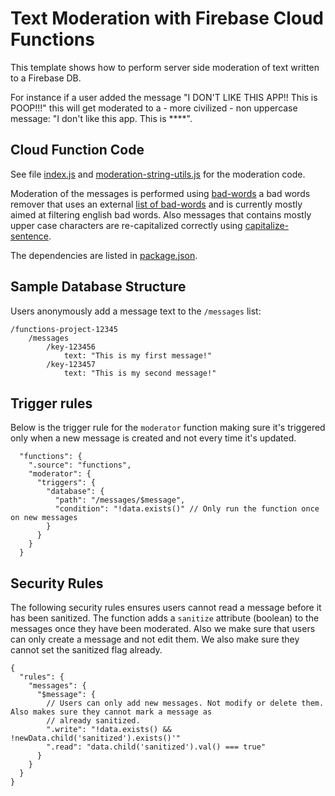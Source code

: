 # Text Moderation with Firebase Cloud Functions

This template shows how to perform server side moderation of text written to a Firebase DB.

For instance if a user added the message "I DON'T LIKE THIS APP!! This is POOP!!!" this will get moderated to a - more civilized - non uppercase message: "I don't like this app. This is ****".

## Cloud Function Code

See file [index.js](index.js) and [moderation-string-utils.js](moderation-string-utils.js) for the moderation code.

Moderation of the messages is performed using [bad-words](https://www.npmjs.com/package/bad-words) a bad words remover that uses an external [list of bad-words](https://github.com/web-mech/badwords-list) and is currently mostly aimed at filtering english bad words. Also messages that contains mostly upper case characters are re-capitalized correctly using [capitalize-sentence](https://www.npmjs.com/package/capitalize-sentence).

The dependencies are listed in [package.json](package.json).

## Sample Database Structure

Users anonymously add a message text to the `/messages` list:

```
/functions-project-12345
    /messages
        /key-123456
            text: "This is my first message!"
        /key-123457
            text: "This is my second message!"
```

## Trigger rules

Below is the trigger rule for the `moderator` function making sure it's triggered only when a new message is created and not every time it's updated.

```
  "functions": {
    ".source": "functions",
    "moderator": {
      "triggers": {
        "database": {
          "path": "/messages/$message",
          "condition": "!data.exists()" // Only run the function once on new messages
        }
      }
    }
  }
```

## Security Rules

The following security rules ensures users cannot read a message before it has been sanitized. The function adds a `sanitize` attribute (boolean) to the messages once they have been moderated.
Also we make sure that users can only create a message and not edit them. We also make sure they cannot set the sanitized flag already.

```
{
  "rules": {
    "messages": {
      "$message": {
        // Users can only add new messages. Not modify or delete them. Also makes sure they cannot mark a message as
        // already sanitized.
        ".write": "!data.exists() && !newData.child('sanitized').exists()'"
        ".read": "data.child('sanitized').val() === true"
      }
    }
  }
}
```


